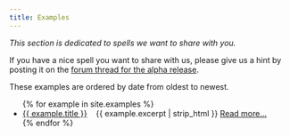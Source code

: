 ```yaml
---
title: Examples
---
```

*This section is dedicated to spells we want to share with you.*

If you have a nice spell you want to share with us, please give us a hint by
posting it on the [forum thread for the alpha release](http://www.minecraftforum.net/forums/mapping-and-modding/minecraft-mods/2855015-wizards-of-lua-1-0-0-alpha-lua-programming-in).

These examples are ordered by date from oldest to newest.

<ul>
{% for example in site.examples %}
  <li>
    <a href="{{ example.url }}">{{ example.title }}</a>&nbsp;&nbsp;&nbsp;
    {{ example.excerpt | strip_html }} <a href="{{ example.url }}"> Read&nbsp;more...</a>
  </li>
{% endfor %}
</ul>
